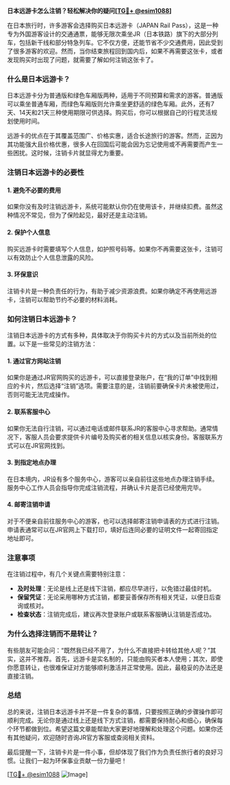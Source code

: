 **日本远游卡怎么注销？轻松解决你的疑问[[TG💪+ @esim1088](https://t.me/s/esim1088)]**

在日本旅行时，许多游客会选择购买日本远游卡（JAPAN Rail Pass），这是一种专为外国游客设计的交通通票，能够无限次乘坐JR（日本铁路）旗下的大部分列车，包括新干线和部分特急列车。它不仅方便，还能节省不少交通费用，因此受到了很多游客的欢迎。然而，当你结束旅程回到国内后，如果不再需要这张卡，或者发现购买时出现了问题，就需要了解如何注销这张卡了。

### 什么是日本远游卡？

日本远游卡分为普通版和绿色车厢版两种，适用于不同预算和需求的游客。普通版可以乘坐普通车厢，而绿色车厢版则允许乘坐更舒适的绿色车厢。此外，还有7天、14天和21天三种使用期限可供选择。购买后，你可以根据自己的行程灵活规划使用时间。

远游卡的优点在于其覆盖范围广、价格实惠，适合长途旅行的游客。然而，正因为其功能强大且价格优惠，很多人在回国后可能会因为忘记使用或不再需要而产生一些困扰。这时候，注销卡片就显得尤为重要。

### 注销日本远游卡的必要性

#### 1. **避免不必要的费用**
如果你没有及时注销远游卡，系统可能默认你仍在使用该卡，并继续扣费。虽然这种情况不常见，但为了保险起见，最好还是主动注销。

#### 2. **保护个人信息**
购买远游卡时需要填写个人信息，如护照号码等。如果你不再需要这张卡，注销可以有效防止个人信息泄露的风险。

#### 3. **环保意识**
注销卡片是一种负责任的行为，有助于减少资源浪费。如果你确定不再使用远游卡，注销可以帮助节约不必要的材料消耗。

### 如何注销日本远游卡？

注销日本远游卡的方式有多种，具体取决于你购买卡片的方式以及当前所处的位置。以下是一些常见的注销方法：

#### 1. **通过官方网站注销**
如果你是通过JR官网购买的远游卡，可以直接登录账户，在“我的订单”中找到相应的卡片，然后选择“注销”选项。需要注意的是，注销前要确保卡片未被使用过，否则可能无法完成操作。

#### 2. **联系客服中心**
如果你无法自行注销，可以通过电话或邮件联系JR的客服中心寻求帮助。通常情况下，客服人员会要求提供卡片编号及购买者的相关信息以核实身份。客服联系方式可以在JR官网找到。

#### 3. **到指定地点办理**
在日本境内，JR设有多个服务中心，游客可以亲自前往这些地点办理注销手续。服务中心工作人员会指导你完成注销流程，并确认卡片是否已经使用完毕。

#### 4. **邮寄注销申请**
对于不便亲自前往服务中心的游客，也可以选择邮寄注销申请表的方式进行注销。申请表通常可以在JR官网上下载打印，填好后连同必要的证明文件一起寄回指定地址即可。

### 注意事项

在注销过程中，有几个关键点需要特别注意：

- **及时处理**：无论是线上还是线下注销，都应尽早进行，以免错过最佳时机。
- **保留凭证**：无论采用哪种方式注销，都要妥善保存所有相关凭证，以便日后查询或核对。
- **检查状态**：注销完成后，建议再次登录账户或联系客服确认注销是否成功。

### 为什么选择注销而不是转让？

有些朋友可能会问：“既然我已经不用了，为什么不直接把卡转给其他人呢？”其实，这并不推荐。首先，远游卡是实名制的，只能由购买者本人使用；其次，即使你愿意转让，也很难保证对方能够顺利激活并正常使用。因此，最稳妥的办法还是直接注销。

### 总结

总的来说，注销日本远游卡并不是一件复杂的事情，只要按照正确的步骤操作即可顺利完成。无论你是通过线上还是线下方式注销，都需要保持耐心和细心，确保每个环节都做到位。希望这篇文章能帮助大家更好地理解和处理这个问题。如果你还有其他疑问，欢迎随时咨询JR官方客服或查阅相关资料。

最后提醒一下，注销卡片是一件小事，但却体现了我们作为负责任旅行者的良好习惯。让我们一起为环保事业贡献一份力量吧！

[[TG💪+ @esim1088](https://t.me/s/esim1088) ![Image](https://i.postimg.cc/4NQfJmqS/Snipaste-2025-05-13-00-14-12.png)]